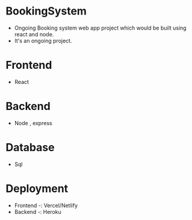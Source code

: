 # BookingSystem
- Ongoing  Booking system web app project which would be built using react and node.
- It's an ongoing project.

# Frontend
- React

# Backend 
- Node , express

# Database 
- Sql

# Deployment 
- Frontend -: Vercel/Netlify
- Backend -: Heroku 
